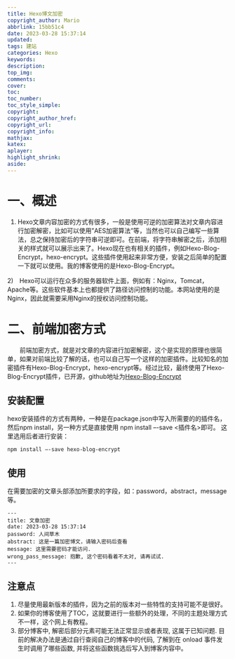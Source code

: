 ```yaml
---
title: Hexo博文加密
copyright_author: Mario
abbrlink: 15bb51c4
date: 2023-03-28 15:37:14
updated:
tags: 建站
categories: Hexo
keywords:
description:
top_img:
comments:
cover:
toc:
toc_number:
toc_style_simple:
copyright:
copyright_author_href:
copyright_url:
copyright_info:
mathjax:
katex:
aplayer:
highlight_shrink:
aside:
---
```


# 一、概述

1. Hexo文章内容加密的方式有很多，一般是使用可逆的加密算法对文章内容进行加密解密，比如可以使用”AES加密算法”等，当然也可以自己编写一些算法，总之保持加密后的字符串可逆即可。在前端，将字符串解密之后，添加相关的样式就可以展示出来了。Hexo现在也有相关的插件，例如Hexo-Blog-Encrypt，hexo-encrypt。这些插件使用起来非常方便，安装之后简单的配置一下就可以使用。我的博客使用的是Hexo-Blog-Encrypt。

2)　Hexo可以运行在众多的服务器软件上面，例如有：Nginx，Tomcat，Apache等。这些软件基本上也都提供了路径访问控制的功能。本网站使用的是Nginx，因此就需要采用Nginx的授权访问控制功能。

# 二、前端加密方式

　　前端加密方式，就是对文章的内容进行加密解密，这个是实现的原理也很简单，如果对前端比较了解的话，也可以自己写一个这样的加密插件。比较知名的加密插件有Hexo-Blog-Encrypt，hexo-encrypt等。经过比较，最终使用了Hexo-Blog-Encrypt插件，已开源，github地址为[Hexo-Blog-Encrypt](https://github.com/MikeCoder/hexo-blog-encrypt)

## 安装配置 

hexo安装插件的方式有两种，一种是在package.json中写入所需要的的插件名，然后npm install，另一种方式是直接使用 npm install –-save  <插件名>即可。 这里选用后者进行安装：

`npm install –-save hexo-blog-encrypt`

## 使用

在需要加密的文章头部添加所要求的字段，如：password，abstract，message等。

```
---
title: 文章加密
date: 2023-03-28 15:37:14
password: 人间草木
abstract: 这是一篇加密博文，请输入密码后查看
message: 这里需要密码才能访问.
wrong_pass_message: 抱歉, 这个密码看着不太对, 请再试试.
---
```

## 注意点

1. 尽量使用最新版本的插件，因为之前的版本对一些特性的支持可能不是很好。
2. 如果你的博客使用了TOC，这就要进行一些额外的处理，不同的主题处理方式不一样，这个网上有教程。
3. 部分博客中, 解密后部分元素可能无法正常显示或者表现, 这属于已知问题. 目前的解决办法是通过自行查阅自己的博客中的代码, 了解到在 onload 事件发生时调用了哪些函数, 并将这些函数挑选后写入到博客内容中。
